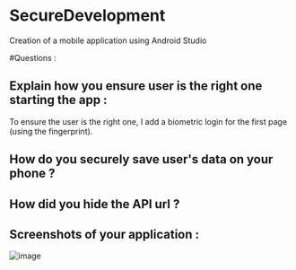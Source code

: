 # SecureDevelopment
Creation of a mobile application using Android Studio

#Questions : 

## Explain how you ensure user is the right one starting the app : 

To ensure the user is the right one, I add a biometric login for the first page (using the fingerprint). 

## How do you securely save user's data on your phone ?


## How did you hide the API url ?



## Screenshots of your application : 

![image](https://user-images.githubusercontent.com/63189346/110238712-6fca5700-7f43-11eb-81ce-66d0cd92c3b0.png)

